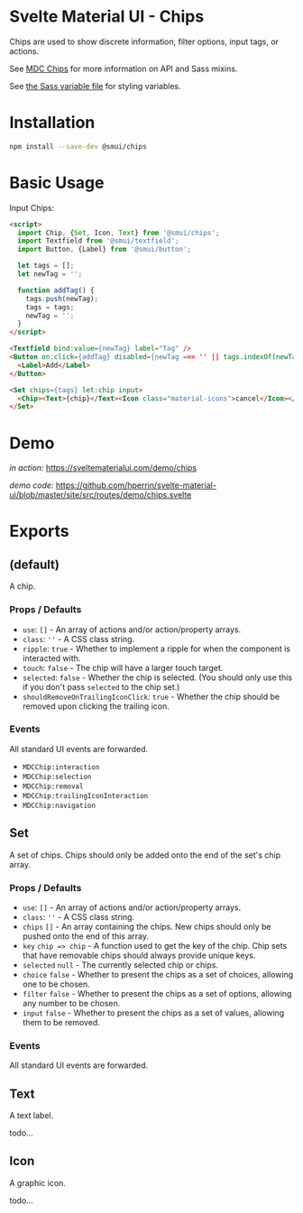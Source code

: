 # Svelte Material UI - Chips

Chips are used to show discrete information, filter options, input tags, or actions.

See [MDC Chips](https://material.io/develop/web/components/chips/) for more information on API and Sass mixins.

See [the Sass variable file](https://github.com/material-components/material-components-web/blob/v3.1.1/packages/mdc-chips/_variables.scss) for styling variables.

# Installation

```sh
npm install --save-dev @smui/chips
```

# Basic Usage

Input Chips:

```html
<script>
  import Chip, {Set, Icon, Text} from '@smui/chips';
  import Textfield from '@smui/textfield';
  import Button, {Label} from '@smui/button';

  let tags = [];
  let newTag = '';

  function addTag() {
    tags.push(newTag);
    tags = tags;
    newTag = '';
  }
</script>

<Textfield bind:value={newTag} label="Tag" />
<Button on:click={addTag} disabled={newTag === '' || tags.indexOf(newTag) !== -1}>
  <Label>Add</Label>
</Button>

<Set chips={tags} let:chip input>
  <Chip><Text>{chip}</Text><Icon class="material-icons">cancel</Icon></Chip>
</Set>
```

# Demo

*in action:* https://sveltematerialui.com/demo/chips

*demo code:* https://github.com/hperrin/svelte-material-ui/blob/master/site/src/routes/demo/chips.svelte

# Exports

## (default)

A chip.

### Props / Defaults

* `use`: `[]` - An array of actions and/or action/property arrays.
* `class`: `''` - A CSS class string.
* `ripple`: `true` - Whether to implement a ripple for when the component is interacted with.
* `touch`: `false` - The chip will have a larger touch target.
* `selected`: `false` - Whether the chip is selected. (You should only use this if you don't pass `selected` to the chip set.)
* `shouldRemoveOnTrailingIconClick`: `true` - Whether the chip should be removed upon clicking the trailing icon.

### Events

All standard UI events are forwarded.

* `MDCChip:interaction`
* `MDCChip:selection`
* `MDCChip:removal`
* `MDCChip:trailingIconInteraction`
* `MDCChip:navigation`

## Set

A set of chips. Chips should only be added onto the end of the set's chip array.

### Props / Defaults

* `use`: `[]` - An array of actions and/or action/property arrays.
* `class`: `''` - A CSS class string.
* `chips` `[]` - An array containing the chips. New chips should only be pushed onto the end of this array.
* `key` `chip => chip` - A function used to get the key of the chip. Chip sets that have removable chips should always provide unique keys.
* `selected` `null` - The currently selected chip or chips.
* `choice` `false` - Whether to present the chips as a set of choices, allowing one to be chosen.
* `filter` `false` - Whether to present the chips as a set of options, allowing any number to be chosen.
* `input` `false` - Whether to present the chips as a set of values, allowing them to be removed.

### Events

All standard UI events are forwarded.

## Text

A text label.

todo...

## Icon

A graphic icon.

todo...